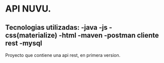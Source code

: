 API NUVU.
=========
Tecnologias utilizadas:
-java
-js
-css(materialize)
-html
-maven
-postman cliente rest
-mysql
---------
Proyecto que contiene una api rest, en primera version.
